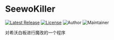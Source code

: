 # SeewoKiller
[![Latest Release](https://img.shields.io/github/v/release/3cxc/SeewoKiller)](https://github.com/3cxc/SeewoKiller)
[![License](https://img.shields.io/github/license/3cxc/SeewoKiller.svg)](https://github.com/3cxc/SeewoKiller/blob/master/LICENSE)
![Author](https://img.shields.io/badge/Author-3cxc-blue.svg)
![Maintainer](https://img.shields.io/badge/Maintainer-3cxc-blue.svg)

对希沃白板进行魔改的一个程序
